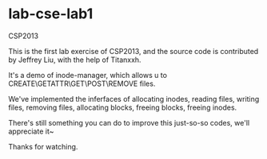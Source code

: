 lab-cse-lab1
============

CSP2013

This is the first lab exercise of CSP2013, and the source code is contributed by Jeffrey Liu, with the help of Titanxxh.

It's a demo of inode-manager, which allows u to CREATE\GETATTR\GET\POST\REMOVE files.

We've implemented the inferfaces of allocating inodes, reading files, writing files, removing files, allocating blocks,
freeing blocks, freeing inodes.

There's still something you can do to improve this just-so-so codes, we'll appreciate it~

Thanks for watching.
